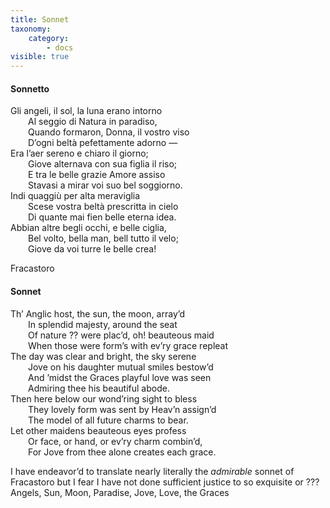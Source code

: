 ```yaml
---
title: Sonnet
taxonomy:
    category:
        - docs
visible: true
---
```


#### Sonnetto

Gli angeli, il sol, la luna erano intorno  
&emsp;&emsp;Al seggio di Natura in paradiso,  
&emsp;&emsp;Quando formaron, Donna, il vostro viso  
&emsp;&emsp;D’ogni beltà pefettamente adorno —  
Era l’aer sereno e chiaro il giorno;  
&emsp;&emsp;Giove alternava con sua figlia il riso;  
&emsp;&emsp;E tra le belle grazie Amore assiso  
&emsp;&emsp;Stavasi a mirar voi suo bel soggiorno.  
Indi quaggiù per alta meraviglia  
&emsp;&emsp;Scese vostra beltà prescritta in cielo  
&emsp;&emsp;Di quante mai fien belle eterna idea.  
Abbian altre begli occhi, e belle ciglia,  
&emsp;&emsp;Bel volto, bella man, bell tutto il velo;  
&emsp;&emsp;Giove da voi turre le belle crea!  
	
Fracastoro

#### Sonnet

Th’ Anglic host, the sun, the moon, array’d  
&emsp;&emsp;In splendid majesty, around the seat  
&emsp;&emsp;Of nature ?? were plac’d, oh! beauteous maid  
&emsp;&emsp;When those were form’s with ev’ry grace repleat  
The day was clear and bright, the sky serene  
&emsp;&emsp;Jove on his daughter mutual smiles bestow’d  
&emsp;&emsp;And ’midst the Graces playful love was seen  
&emsp;&emsp;Admiring thee his beautiful abode.  
Then here below our wond’ring sight to bless  
&emsp;&emsp;They lovely form was sent by Heav’n assign’d  
&emsp;&emsp;The model of all future charms to bear.  
Let other maidens beauteous eyes profess  
&emsp;&emsp;Or face, or hand, or ev’ry charm combin’d,  
&emsp;&emsp;For Jove from thee alone creates each grace.  
	
I have endeavor’d to translate nearly literally the *admirable* sonnet of Fracastoro but I fear I have not done sufficient justice to so exquisite or ??? Angels, Sun, Moon, Paradise, Jove, Love, the Graces
